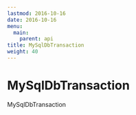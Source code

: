 ```yaml
---
lastmod: 2016-10-16
date: 2016-10-16
menu:
  main:
    parent: api
title: MySqlDbTransaction
weight: 40
---
```


MySqlDbTransaction
==========

MySqlDbTransaction